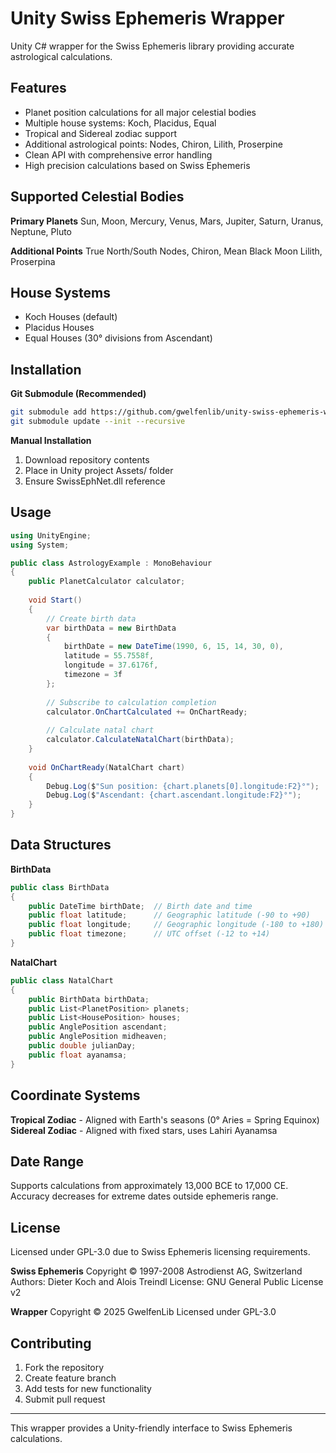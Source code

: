 # Unity Swiss Ephemeris Wrapper

Unity C# wrapper for the Swiss Ephemeris library providing accurate astrological calculations.

## Features

- Planet position calculations for all major celestial bodies
- Multiple house systems: Koch, Placidus, Equal
- Tropical and Sidereal zodiac support
- Additional astrological points: Nodes, Chiron, Lilith, Proserpine
- Clean API with comprehensive error handling
- High precision calculations based on Swiss Ephemeris

## Supported Celestial Bodies

**Primary Planets**
Sun, Moon, Mercury, Venus, Mars, Jupiter, Saturn, Uranus, Neptune, Pluto

**Additional Points**
True North/South Nodes, Chiron, Mean Black Moon Lilith, Proserpina

## House Systems

- Koch Houses (default)
- Placidus Houses  
- Equal Houses (30° divisions from Ascendant)

## Installation

**Git Submodule (Recommended)**
```bash
git submodule add https://github.com/gwelfenlib/unity-swiss-ephemeris-wrapper.git Assets/SwissEphemerisWrapper
git submodule update --init --recursive
```

**Manual Installation**
1. Download repository contents
2. Place in Unity project Assets/ folder
3. Ensure SwissEphNet.dll reference

## Usage

```csharp
using UnityEngine;
using System;

public class AstrologyExample : MonoBehaviour
{
    public PlanetCalculator calculator;
    
    void Start()
    {
        // Create birth data
        var birthData = new BirthData
        {
            birthDate = new DateTime(1990, 6, 15, 14, 30, 0),
            latitude = 55.7558f, 
            longitude = 37.6176f,
            timezone = 3f       
        };
        
        // Subscribe to calculation completion
        calculator.OnChartCalculated += OnChartReady;
        
        // Calculate natal chart
        calculator.CalculateNatalChart(birthData);
    }
    
    void OnChartReady(NatalChart chart)
    {
        Debug.Log($"Sun position: {chart.planets[0].longitude:F2}°");
        Debug.Log($"Ascendant: {chart.ascendant.longitude:F2}°");
    }
}
```

## Data Structures

**BirthData**
```csharp
public class BirthData
{
    public DateTime birthDate;  // Birth date and time
    public float latitude;      // Geographic latitude (-90 to +90)
    public float longitude;     // Geographic longitude (-180 to +180)
    public float timezone;      // UTC offset (-12 to +14)
}
```

**NatalChart**
```csharp
public class NatalChart
{
    public BirthData birthData;
    public List<PlanetPosition> planets;
    public List<HousePosition> houses;
    public AnglePosition ascendant;
    public AnglePosition midheaven;
    public double julianDay;
    public float ayanamsa;
}
```

## Coordinate Systems

**Tropical Zodiac** - Aligned with Earth's seasons (0° Aries = Spring Equinox)
**Sidereal Zodiac** - Aligned with fixed stars, uses Lahiri Ayanamsa

## Date Range

Supports calculations from approximately 13,000 BCE to 17,000 CE.
Accuracy decreases for extreme dates outside ephemeris range.

## License

Licensed under GPL-3.0 due to Swiss Ephemeris licensing requirements.

**Swiss Ephemeris**
Copyright © 1997-2008 Astrodienst AG, Switzerland
Authors: Dieter Koch and Alois Treindl
License: GNU General Public License v2

**Wrapper**
Copyright © 2025 GwelfenLib
Licensed under GPL-3.0

## Contributing

1. Fork the repository
2. Create feature branch
3. Add tests for new functionality  
4. Submit pull request

---

This wrapper provides a Unity-friendly interface to Swiss Ephemeris calculations.
